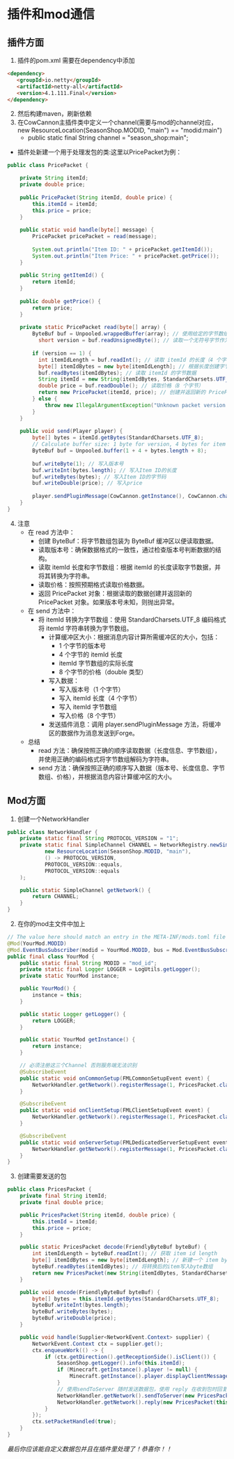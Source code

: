 # 插件和mod通信

## 插件方面

1. 插件的pom.xml 需要在dependency中添加<br>
```html
<dependency>
   <groupId>io.netty</groupId>
   <artifactId>netty-all</artifactId>
   <version>4.1.111.Final</version>
</dependency>
```
2. 然后构建maven，刷新依赖
3. 在CowCannon主插件类中定义一个channel(需要与mod的channel对应，new ResourceLocation(SeasonShop.MODID, "main") == "modid:main")
   -  public static final String channel = "season_shop:main";
- 插件处新建一个用于处理发包的类:这里以PricePacket为例：
```java
public class PricePacket {

    private String itemId;
    private double price;
   
    public PricePacket(String itemId, double price) {
        this.itemId = itemId;
        this.price = price;
    }
   
    public static void handle(byte[] message) {
        PricePacket pricePacket = read(message);
   
        System.out.println("Item ID: " + pricePacket.getItemId());
        System.out.println("Item Price: " + pricePacket.getPrice());
    }
   
    public String getItemId() {
        return itemId;
    }
   
    public double getPrice() {
        return price;
    }
   
    private static PricePacket read(byte[] array) {
        ByteBuf buf = Unpooled.wrappedBuffer(array); // 使用给定的字节数组创建 ByteBuf 缓冲区
          short version = buf.readUnsignedByte(); // 读取一个无符号字节作为版本号
        
        if (version == 1) {
          int itemIdLength = buf.readInt(); // 读取 itemId 的长度（4 个字节）
          byte[] itemIdBytes = new byte[itemIdLength]; // 根据长度创建字节数组
          buf.readBytes(itemIdBytes); // 读取 itemId 的字节数据
          String itemId = new String(itemIdBytes, StandardCharsets.UTF_8); // 将字节数据转换为字符串，使用 UTF-8 编码
          double price = buf.readDouble(); // 读取价格（8 个字节）
          return new PricePacket(itemId, price); // 创建并返回新的 PricePacket 对象
        } else {
            throw new IllegalArgumentException("Unknown packet version: " + version);
        }
    }
   
    public void send(Player player) {
        byte[] bytes = itemId.getBytes(StandardCharsets.UTF_8);
        // Calculate buffer size: 1 byte for version, 4 bytes for item ID length, item ID bytes length, 8 bytes for price
        ByteBuf buf = Unpooled.buffer(1 + 4 + bytes.length + 8);
           
        buf.writeByte(1); // 写入版本号
        buf.writeInt(bytes.length); // 写入Item ID的长度
        buf.writeBytes(bytes); // 写入Item ID的字节码
        buf.writeDouble(price); // 写入price
   
        player.sendPluginMessage(CowCannon.getInstance(), CowCannon.channel, buf.array());
    }
}
```
4. 注意
    - 在 read 方法中：
      - 创建 ByteBuf：将字节数组包装为 ByteBuf 缓冲区以便读取数据。
      - 读取版本号：确保数据格式的一致性，通过检查版本号判断数据的结构。
      - 读取 itemId 长度和字节数组：根据 itemId 的长度读取字节数据，并将其转换为字符串。
      - 读取价格：按照预期格式读取价格数据。
      - 返回 PricePacket 对象：根据读取的数据创建并返回新的 PricePacket 对象。如果版本号未知，则抛出异常。
    - 在 send 方法中：
      - 将 itemId 转换为字节数组：使用 StandardCharsets.UTF_8 编码格式将 itemId 字符串转换为字节数组。
          - 计算缓冲区大小：根据消息内容计算所需缓冲区的大小，包括：
              - 1 个字节的版本号
              - 4 个字节的 itemId 长度
              - itemId 字节数组的实际长度
              - 8 个字节的价格（double 类型）
          - 写入数据：
            - 写入版本号（1 个字节）
            - 写入 itemId 长度（4 个字节）
            - 写入 itemId 字节数组
            - 写入价格（8 个字节）
          - 发送插件消息：调用 player.sendPluginMessage 方法，将缓冲区的数据作为消息发送到Forge。
    - 总结
        - read 方法：确保按照正确的顺序读取数据（长度信息、字节数组），并使用正确的编码格式将字节数组解码为字符串。
        - send 方法：确保按照正确的顺序写入数据（版本号、长度信息、字节数组、价格），并根据消息内容计算缓冲区的大小。

## Mod方面
1. 创建一个NetworkHandler
```java
public class NetworkHandler {
    private static final String PROTOCOL_VERSION = "1";
    private static final SimpleChannel CHANNEL = NetworkRegistry.newSimpleChannel(
            new ResourceLocation(SeasonShop.MODID, "main"),
            () -> PROTOCOL_VERSION,
            PROTOCOL_VERSION::equals,
            PROTOCOL_VERSION::equals
    );

    public static SimpleChannel getNetwork() {
        return CHANNEL;
    }
}
```
2. 在你的mod主文件中加上
```java
// The value here should match an entry in the META-INF/mods.toml file
@Mod(YourMod.MODID)
@Mod.EventBusSubscriber(modid = YourMod.MODID, bus = Mod.EventBusSubscriber.Bus.MOD)
public final class YourMod {
    public static final String MODID = "mod_id";
    private static final Logger LOGGER = LogUtils.getLogger();
    private static YourMod instance;

    public YourMod() {
        instance = this;
    }

    public static Logger getLogger() {
        return LOGGER;
    }

    public static YourMod getInstance() {
        return instance;
    }

    // 必须注册这三个Channel 否则服务端无法识别
    @SubscribeEvent
    public static void onCommonSetup(FMLCommonSetupEvent event) {
        NetworkHandler.getNetwork().registerMessage(1, PricesPacket.class, PricesPacket::encode, PricesPacket::decode, PricesPacket::handle);
    }

    @SubscribeEvent
    public static void onClientSetup(FMLClientSetupEvent event) {
        NetworkHandler.getNetwork().registerMessage(1, PricesPacket.class, PricesPacket::encode, PricesPacket::decode, PricesPacket::handle);
    }

    @SubscribeEvent
    public static void onServerSetup(FMLDedicatedServerSetupEvent event) {
        NetworkHandler.getNetwork().registerMessage(1, PricesPacket.class, PricesPacket::encode, PricesPacket::decode, PricesPacket::handle);
    }
}
```
3. 创建需要发送的包
```java
public class PricesPacket {
    private final String itemId;
    private final double price;

    public PricesPacket(String itemId, double price) {
        this.itemId = itemId;
        this.price = price;
    }

    public static PricesPacket decode(FriendlyByteBuf byteBuf) {
        int itemIdLength = byteBuf.readInt(); // 获取 item id length
        byte[] itemIdBytes = new byte[itemIdLength]; // 新建一个 item bytes length 长度的数组用于存item id的数据
        byteBuf.readBytes(itemIdBytes); // 将转换后的item写入byte数组
        return new PricesPacket(new String(itemIdBytes, StandardCharsets.UTF_8), byteBuf.readDouble());
    }

    public void encode(FriendlyByteBuf byteBuf) {
        byte[] bytes = this.itemId.getBytes(StandardCharsets.UTF_8);
        byteBuf.writeInt(bytes.length);
        byteBuf.writeBytes(bytes);
        byteBuf.writeDouble(price);
    }

    public void handle(Supplier<NetworkEvent.Context> supplier) {
        NetworkEvent.Context ctx = supplier.get();
        ctx.enqueueWork(() -> {
            if (ctx.getDirection().getReceptionSide().isClient()) {
                SeasonShop.getLogger().info(this.itemId);
                if (Minecraft.getInstance().player != null) {
                    Minecraft.getInstance().player.displayClientMessage(Component.literal("Item Id: " + this.itemId + " price " + this.price), true);
                }
                // 使用sendToServer 随时发送数据包，使用 reply 在收到包时回复服务器
                NetworkHandler.getNetwork().sendToServer(new PricesPacket(this.itemId, this.price));
                NetworkHandler.getNetwork().reply(new PricesPacket(this.itemId, this.price), ctx);
            }
        });
        ctx.setPacketHandled(true);
    }
}
```
_最后你应该能自定义数据包并且在插件里处理了！恭喜你！！_